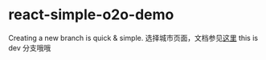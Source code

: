 # react-simple-o2o-demo
Creating a new branch is quick & simple.
选择城市页面，文档参见[这里](./docs/README.md)
this is dev 分支哦哦